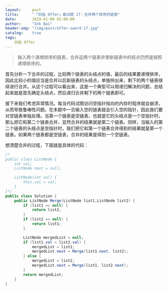 ```yaml
---
layout:     post
title:      "「剑指 Offer」面试题 17：合并两个排序的链表"
date:       2019-01-09 02:00:00
author:     "Ink Bai"
header-img: "/img/post/offer-sword-17.jpg"
catalog:    true
tags:
    剑指 Offer
---
```


> 输入两个递增排序的链表，合并这两个链表并使新链表中的结点仍然是按照递增排序的。

首先分析一下合并的过程，比较两个链表的头结点的值，最后的结果要递增排序，因此比较小的值应当是合并以后新链表的头结点，单独拎出来，剩下的两个链表继续进行合并。从这个过程可以看出来，这是一个典型可以用递归解决的问题，总结起来就是首先确定头结点，然后递归合并剩下的两个链表即可。

接下来我们考虑异常情况。每当代码试图访问空指针指向的内存时程序就会崩溃，从而导致鲁棒性问题。在本题中一旦输入空的链表就会引入空的指针，因此我们要对空链表单独处理。当第一个链表是空链表，也就是它的头结点是一个空指针时，那么把它和第二个链表合并，显然合并的结果就是第二个链表。同样，当输入的第二个链表的头结点是空指针时，我们把它和第一个链表合并得到的结果就是第一个链表。如果两个链表都是空链表，合并的结果是得到一个空链表。

想清楚合并的过程，下面就是具体的代码：

```java
/*
public class ListNode {
    int val;
    ListNode next = null;

    ListNode(int val) {
        this.val = val;
    }
}*/
public class Solution {
    public ListNode Merge(ListNode list1,ListNode list2) {
        if (list1 == null) {
            return list2;
        }
        if (list2 == null) {
            return list1;
        }

        ListNode mergedList = null;
        if (list1.val < list2.val) {
            mergedList = list1;
            mergedList.next = Merge(list1.next, list2);
        } else {
            mergedList = list2;
            mergedList.next = Merge(list1, list2.next);
        }
        return mergedList;
    }
}
```
